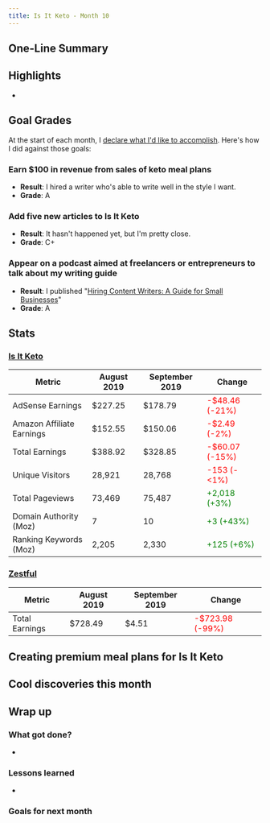 ```yaml
---
title: Is It Keto - Month 10
---
```


## One-Line Summary



## Highlights

* 

## Goal Grades

At the start of each month, I [declare what I'd like to accomplish](/retrospectives/2019/10/#goals-for-next-month). Here's how I did against those goals:

### Earn $100 in revenue from sales of keto meal plans

* **Result**: I hired a writer who's able to write well in the style I want.
* **Grade**: A


### Add five new articles to Is It Keto

* **Result**: It hasn't happened yet, but I'm pretty close.
* **Grade**: C+


### Appear on a podcast aimed at freelancers or entrepreneurs to talk about my writing guide

* **Result**: I published "[Hiring Content Writers: A Guide for Small Businesses](/hiring-content-writers/)"
* **Grade**: A


## Stats

### [Is It Keto](https://isitketo.org)


| Metric                 | August 2019 | September 2019 | Change |
|------------------------|-------------|----------------|--------|
| AdSense Earnings       | $227.25     | $178.79        | <font color="red">-$48.46 (-21%)</font> |
| Amazon Affiliate Earnings | $152.55  | $150.06        | <font color="red">-$2.49 (-2%)</font> |
| Total Earnings         | $388.92     | $328.85   | <font color="red">-$60.07 (-15%)</font> |
| Unique Visitors        | 28,921      | 28,768    | <font color="red">-153 (-<1%)</font> |
| Total Pageviews        | 73,469      | 75,487    | <font color="green">+2,018 (+3%)</font> |
| Domain Authority (Moz) | 7           | 10        | <font color="green">+3 (+43%)</font> |
| Ranking Keywords (Moz) | 2,205       | 2,330     | <font color="green">+125 (+6%)</font> |


### [Zestful](https://zestfuldata.com)

| Metric                 | August 2019 | September 2019 | Change |
|------------------------|-------------|----------------|--------|
| Total Earnings         | $728.49     | $4.51          | <font color="red">-$723.98 (-99%)</font> |


## Creating premium meal plans for Is It Keto


## Cool discoveries this month

## Wrap up

### What got done?

* 

### Lessons learned

* 

### Goals for next month

